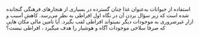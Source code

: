 استفاده از حیوانات به‌عنوان غذا چنان گسترده در بسیاری از هنجارهای فرهنگی گنجانده شده است که زیر سؤال بردن آن در نگاه اول افراطی به نظر می‌رسد. کاهش آسیب و ازارِ غیرضروری به موجودات دیگر نمیتواند افراطی لقب بگیرد. آیا تامین مالی مکان هایی که صرفا سلاخی موجودات آگاه و هوشیار را هدف میگیرد ، افراطی نیست؟